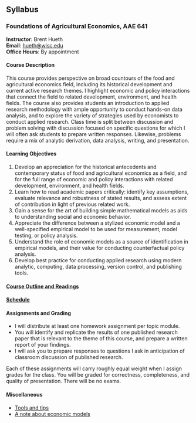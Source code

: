 ## Syllabus

### Foundations of Agricultural Economics, AAE 641

**Instructor**: Brent Hueth  
**Email**: hueth@wisc.edu  
**Office Hours**: By appointment

#### Course Description

This course provides perspective on broad countours of the food and
agricultural economics field, including its historical development and current
active research themes. I highlight economic and policy interactions that
connect the field to related development, environment, and health fields. The
course also provides students an introduction to applied research methodology
with ample opportunity to conduct hands-on data analysis, and to explore the
variety of strategies used by economists to conduct applied research. Class
time is split between discussion and problem solving with discussion focused on
specific questions for which I will often ask students to prepare written
responses. Likewise, problems require a mix of analytic derivation, data
analysis, writing, and presentation.

#### Learning Objectives

1. Develop an appreciation for the historical antecedents and contemporary
   status of food and agricultural economics as a field, and for the full range
   of economic and policy interactions with related development, environment,
   and health fields.
1. Learn how to read academic papers critically: identify key assumptions,
   evaluate relevance and robustness of stated results, and assess extent of
   contribution in light of previous related work.
1. Gain a sense for the art of building simple mathematical models as aids to
   understanding social and economic behavior.
1. Appreciate the difference between a stylized economic model and a
   well-specified empirical model to be used for measurement, model testing,
   or policy analysis.
1. Understand the role of economic models as a source of identification in
   empirical models, and their value for conducting counterfactual policy
   analysis.
1. Develop best practice for conducting applied research using modern
   analytic, computing, data processing, version control, and publishing
   tools.

#### [Course Outline and Readings](./course_outline.md)

#### [Schedule](./schedule.md)

#### Assignments and Grading

- I will distribute at least one homework assignment per topic module.
- You will identify and replicate the results of one published research paper
  that is relevant to the theme of this course, and prepare a written report of your findings.
- I will ask you to prepare responses to questions I ask in anticipation of
  classroom discussion of published research.

Each of these assignments will carry roughly equal weight when I assign grades
for the class. You will be graded for correctness, completeness, and quality of
presentation. There will be no exams.

#### Miscellaneous

- [Tools and tips](./tools_tips.md)
- [A note about economic models](./models.md)
